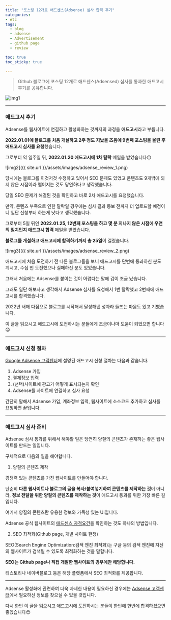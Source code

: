 ```yaml
---
title: "포스팅 12개로 애드센스(Adsense) 심사 합격 후기"
categories:
- etc
tags:
  - blog
  - adsense
  - Advertisement
  - github page
  - review

toc: true
toc_sticky: true

---
```


> Github 블로그에 포스팅 12개로 애드센스(Adsensed) 심사를 통과한 애드고시 후기를 공유합니다.

![img1](https://upload.wikimedia.org/wikipedia/commons/c/cd/AdSense_Logo.svg)


----------


### 애드고시 후기

Adsense를 웹사이트에 연결하고 활성화하는 것까지의 과정을 **애드고시**라고 부릅니다.

**2022.01.01에 블로그를 처음 개설하고 2주 정도 지났을 즈음에 9번째 포스팅을 올린 후 애드고시 심사를 요청**했습니다.

그로부터 약 일주일 뒤, **2022.01.20 애드고시에 1차 탈락** 메일을 받았습니다😥

![img2]({{ site.url }}/assets/images/adsense_review_1.png)

당시에는 블로그를 이것저것 수정하고 있어서 SEO 문제도 있었고 콘텐츠도 9개밖에 되지 않은 시점이라 떨어지는 것도 당연하다고 생각했습니다.

당일 SEO 문제가 해결된 것을 확인하고 바로 2차 애드고시를 요청했습니다.

만약, 콘텐츠 부족으로 인한 탈락일 경우에는 심사 결과 통보 전까지 더 업로드할 예정이니 일단 신청부터 하는게 낫다고 생각했습니다.

그로부터 5일 뒤인 **2022.01.25, 12번째 포스팅을 하고 몇 분 지나지 않은 시점에 우연의 일치인지 애드고시 합격** 메일을 받았습니다.

**블로그를 개설하고 애드고시에 합격하기까지 총 25일**이 걸렸습니다.

![img3]({{ site.url }}/assets/images/adsense_review_2.png)

애드고시에 처음 도전하기 전 다른 블로그들을 보니 애드고시를 단번에 통과하신 분도 계시고, 수십 번 도전했으나 실패하신 분도 있었습니다.

그래서 처음에는 Adsense를 붙이는 것이 어렵다는 말에 겁이 조금 났습니다.

그래도 일단 해보자고 생각해서 Adsense 심사를 요청해서 1번 탈락했고 2번째에 애드고시를 합격했습니다.

2022년 새해 다짐으로 블로그를 시작해서 달성해낸 성과라 들뜨는 마음도 있고 기뻤습니다.

이 글을 읽으시고 애드고시에 도전하시는 분들에게 조금이나마 도움이 되었으면 합니다😊


----------


### 애드고시 신청 절차

[Google Adsense 고객센터](https://support.google.com/adsense/answer/10162?hl=ko&ref_topic=1250103&visit_id=637790650706750608-1018514091&rd=1)에 설명된 애드고시 신청 절차는 다음과 같습니다.

1. Adsense 가입
2. 결제정보 입력
3. (선택)사이트에 광고가 어떻게 표시되는지 확인
4. Adsense를 사이트에 연결하고 심사 요청

간단히 말해서 Adsense 가입, 계좌정보 입력, 웹사이트에 소스코드 추가하고 심사를 요청하면 끝입니다.


----------


### 애드고시 심사 준비

Adsense 심사 통과를 위해서 해야할 일은 당연히 양질의 콘텐츠가 존재하는 좋은 웹사이트를 만드는 일입니다.

구체적으로 다음의 일을 해야합니다.


1. 양질의 콘텐츠 제작

경쟁력 있는 콘텐츠를 가진 웹사이트를 만들어야 합니다. 

단순히 **다른 웹사이트나 블로그의 글을 복사/붙여넣기하여 콘텐츠를 제작하는 것**이 아니라, **정보 전달을 위한 양질의 콘텐츠를 제작하는 것**이 애드고시 통과를 위한 가장 빠른 길입니다.

여기서 양질의 콘텐츠란 유용한 정보와 가독성 있는 UI입니다.

Adsense 공식 웹사이트의 [애드센스 자격요건](https://support.google.com/adsense/answer/7299563?hl=ko&ref_topic=1319756&visit_id=637790650706750608-1018514091&rd=1)을 확인하는 것도 하나의 방법입니다.


2. SEO 최적화(Github page, 개발 사이트 한정)

SEO(Search Engine Optimization:검색 엔진 최적화)는 구글 등의 검색 엔진에 자신의 웹사이트가 검색될 수 있도록 최적화하는 것을 말합니다.

**SEO는 Github page나 직접 개발한 웹사이트의 경우에만 해당합니다.**

티스토리나 네이버블로그 등은 해당 플랫폼에서 SEO 최적화를 제공합니다.


----------


Adsense 활성화에 관련하여 더욱 자세한 내용이 필요하신 경우에는 [Adsense 고객센터](https://support.google.com/adsense)에서 필요하신 정보를 찾으실 수 있을 것입니다.

다시 한번 이 글을 읽으시고 애드고시에 도전하시는 분들이 한번에 한번에 합격하셨으면 좋겠습니다😊